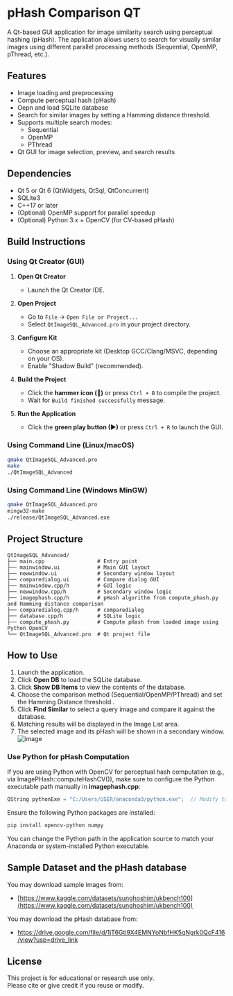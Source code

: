 # pHash Comparison QT

A Qt-based GUI application for image similarity search using perceptual hashing (pHash). The application allows users to search for visually similar images using different parallel processing methods (Sequential, OpenMP, pThread, etc.).

## Features

- Image loading and preprocessing
- Compute perceptual hash (pHash)
- Oepn and load SQLite database
- Search for similar images by setting a Hamming distance threshold.
- Supports multiple search modes:
  - Sequential
  - OpenMP
  - PThread
- Qt GUI for image selection, preview, and search results

## Dependencies

- Qt 5 or Qt 6 (QtWidgets, QtSql, QtConcurrent)
- SQLite3
- C++17 or later
- (Optional) OpenMP support for parallel speedup
- (Optional) Python 3.x + OpenCV (for CV-based pHash)

## Build Instructions

### Using Qt Creator (GUI)

1. **Open Qt Creator**

   - Launch the Qt Creator IDE.

2. **Open Project**

   - Go to `File` → `Open File or Project...`
   - Select `QtImageSQL_Advanced.pro` in your project directory.

3. **Configure Kit**

   - Choose an appropriate kit (Desktop GCC/Clang/MSVC, depending on your OS).
   - Enable "Shadow Build" (recommended).

4. **Build the Project**

   - Click the **hammer icon (🔨)** or press `Ctrl + B` to compile the project.
   - Wait for `Build finished successfully` message.

5. **Run the Application**

   - Click the **green play button (▶)** or press `Ctrl + R` to launch the GUI.

### Using Command Line (Linux/macOS)

```bash
qmake QtImageSQL_Advanced.pro
make
./QtImageSQL_Advanced
```

### Using Command Line (Windows MinGW)

```bash
qmake QtImageSQL_Advanced.pro
mingw32-make
./release/QtImageSQL_Advanced.exe
```

## Project Structure

```text
QtImageSQL_Advanced/
├── main.cpp                 # Entry point
├── mainwindow.ui            # Main GUI layout
├── newwindow.ui             # Secondary window layout
├── comparedialog.ui         # Compare dialog GUI
├── mainwindow.cpp/h         # GUI logic
├── newwindow.cpp/h          # Secondary window logic
├── imagephash.cpp/h         # pHash algorithm from compute_phash.py and Hamming distance comparison
├── comparedialog.cpp/h      # comparedialog
├── database.cpp/h           # SQLite logic
├── compute_phash.py         # Compute pHash from loaded image using Python OpenCV
└── QtImageSQL_Advanced.pro  # Qt project file
```

## How to Use

1. Launch the application.
2. Click **Open DB** to load the SQLite database.
3. Click **Show DB Items** to view the contents of the database.
4. Choose the comparison method (Sequential/OpenMP/PThread) and set the Hamming Distance threshold..
5. Click **Find Similar** to select a query image and compare it against the database.
6. Matching results will be displayed in the Image List area.
7. The selected image and its pHash will be shown in a secondary window.
![image](https://github.com/user-attachments/assets/2a8d0c9d-a094-44c7-9ebe-193b0e9f7434)


### Use Python for pHash Computation

If you are using Python with OpenCV for perceptual hash computation (e.g., via ImagePHash::computeHashCV()),
make sure to configure the Python executable path manually in **imagephash.cpp**:

```cpp
QString pythonExe = "C:/Users/USER/anaconda3/python.exe";  // Modify to your Python path
```

Ensure the following Python packages are installed:

```bash
pip install opencv-python numpy
```

You can change the Python path in the application source to match your Anaconda or system-installed Python executable.

## Sample Dataset and the pHash database

You may download sample images from:

- [https://www.kaggle.com/datasets/sunghoshim/ukbench100](https://www.kaggle.com/datasets/sunghoshim/ukbench100)
  
You may download the pHash database from:
- https://drive.google.com/file/d/1jT6Gti9X4EMNYoNbfHK5qNgrk0QcF416/view?usp=drive_link

## License

This project is for educational or research use only.\
Please cite or give credit if you reuse or modify.

